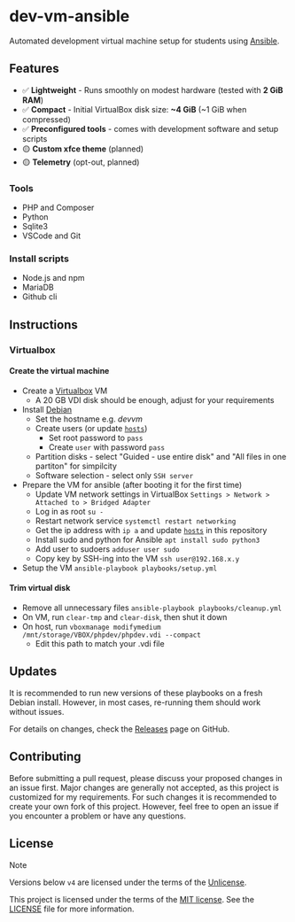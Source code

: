 # dev-vm-ansible

Automated development virtual machine setup for students using [Ansible](https://docs.ansible.com/).

## Features

* ✅ **Lightweight** - Runs smoothly on modest hardware (tested with **2 GiB RAM**)
* ✅ **Compact** - Initial VirtualBox disk size: **~4 GiB** (~1 GiB when compressed)
* ✅ **Preconfigured tools** - comes with development software and setup scripts
* 🟡 **Custom xfce theme** (planned)
* 🟡 **Telemetry** (opt-out, planned)

### Tools

* PHP and Composer
* Python
* Sqlite3
* VSCode and Git

### Install scripts

* Node.js and npm
* MariaDB
* Github cli

## Instructions

### Virtualbox

#### Create the virtual machine

* Create a [Virtualbox](https://www.virtualbox.org/) VM
	* A 20 GB VDI disk should be enough, adjust for your requirements
* Install [Debian](https://www.debian.org/)
	* Set the hostname e.g. *devvm*
	* Create users (or update [`hosts`](hosts))
		* Set root password to `pass`
		* Create `user` with password `pass`
	* Partition disks - select "Guided - use entire disk" and "All files in one partiton" for simpilcity
	* Software selection - select only `SSH server`
* Prepare the VM for ansible (after booting it for the first time)
	* Update VM network settings in VirtualBox `Settings > Network > Attached to > Bridged Adapter`
	* Log in as root `su -`
	* Restart network service `systemctl restart networking`
	* Get the ip address with `ip a` and update [`hosts`](hosts) in this repository
	* Install sudo and python for Ansible `apt install sudo python3`
	* Add user to sudoers `adduser user sudo`
	* Copy key by SSH-ing into the VM `ssh user@192.168.x.y`
* Setup the VM `ansible-playbook playbooks/setup.yml`

#### Trim virtual disk

* Remove all unnecessary files `ansible-playbook playbooks/cleanup.yml`
* On VM, run `clear-tmp` and `clear-disk`, then shut it down
* On host, run `vboxmanage modifymedium /mnt/storage/VBOX/phpdev/phpdev.vdi --compact`
	* Edit this path to match your .vdi file

## Updates

It is recommended to run new versions of these playbooks on a fresh Debian install.
However, in most cases, re-running them should work without issues.

For details on changes, check the [Releases](https://github.com/tgrants/dev-vm-ansible/releases) page on GitHub.

## Contributing

Before submitting a pull request, please discuss your proposed changes in an issue first.
Major changes are generally not accepted, as this project is customized for my requirements.
For such changes it is recommended to create your own fork of this project.
However, feel free to open an issue if you encounter a problem or have any questions.

## License

> [!NOTE]
>
> Versions below `v4` are licensed under the terms of the [Unlicense](https://choosealicense.com/licenses/unlicense/).

This project is licensed under the terms of the [MIT license](https://choosealicense.com/licenses/mit/).
See the [LICENSE](LICENSE) file for more information.
